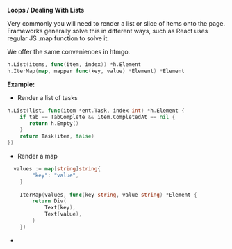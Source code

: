 **Loops / Dealing With Lists**

Very commonly you will need to render a list or slice of items onto the page. Frameworks generally solve this in different ways, such as React uses regular JS .map function to solve it.

We offer the same conveniences in htmgo.

```go
h.List(items, func(item, index)) *h.Element
h.IterMap(map, mapper func(key, value) *Element) *Element 
```

**Example:**

- Render a list of tasks

```go
h.List(list, func(item *ent.Task, index int) *h.Element {
    if tab == TabComplete && item.CompletedAt == nil {
       return h.Empty()
    }
    return Task(item, false)
})
```

- Render a map

```go
  values := map[string]string{
  		"key": "value",
  	}
  
  	IterMap(values, func(key string, value string) *Element {
  		return Div(
  			Text(key),
  			Text(value),
  		)
  	})
  ```
- 



